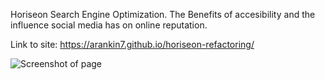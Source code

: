 Horiseon Search Engine Optimization. 
The Benefits of accesibility and the influence social media has on online reputation. 

Link to site: https://arankin7.github.io/horiseon-refactoring/

![Screenshot of page](/assets/images/seoscreenshot)

